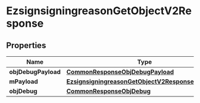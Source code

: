 
# EzsignsigningreasonGetObjectV2Response

## Properties
Name | Type | Description | Notes
------------ | ------------- | ------------- | -------------
**objDebugPayload** | [**CommonResponseObjDebugPayload**](CommonResponseObjDebugPayload.md) |  | 
**mPayload** | [**EzsignsigningreasonGetObjectV2ResponseMPayload**](EzsignsigningreasonGetObjectV2ResponseMPayload.md) |  | 
**objDebug** | [**CommonResponseObjDebug**](CommonResponseObjDebug.md) |  |  [optional]



